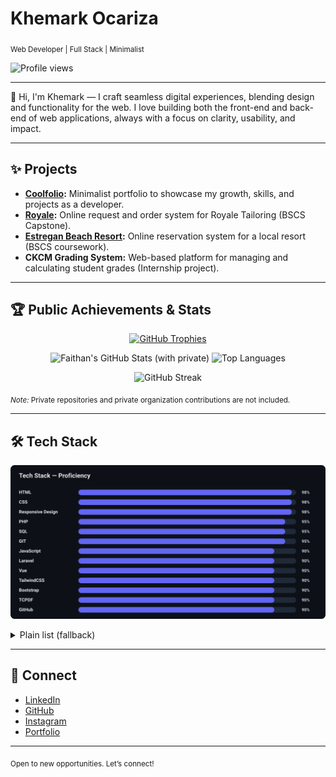 
# Khemark Ocariza

<sub>Web Developer | Full Stack | Minimalist</sub>

<p><img src="https://komarev.com/ghpvc/?username=Faithan&style=flat&color=6366f1" alt="Profile views" /></p>

---

👋 Hi, I'm Khemark — I craft seamless digital experiences, blending design and functionality for the web. I love building both the front-end and back-end of web applications, always with a focus on clarity, usability, and impact.


---

## ✨ Projects

- **[Coolfolio](https://faithan.github.io/Coolfolio/):** Minimalist portfolio to showcase my growth, skills, and projects as a developer.
- **[Royale](https://faithan.github.io/Coolfolio/):** Online request and order system for Royale Tailoring (BSCS Capstone).
- **[Estregan Beach Resort](https://faithan.github.io/Coolfolio/):** Online reservation system for a local resort (BSCS coursework).
- **CKCM Grading System:** Web-based platform for managing and calculating student grades (Internship project).

---

## 🏆 Public Achievements & Stats

<p align="center">
  <!-- GitHub Profile Trophy -->
  <a href="https://github.com/ryo-ma/github-profile-trophy" title="GitHub Profile Trophies">
    <img src="https://github-profile-trophy.vercel.app/?username=Faithan&theme=onedark&no-frame=true&row=1&column=6" alt="GitHub Trophies" />
  </a>
</p>

<p align="center">
	<!-- Overall Stats -->
	<img height="160" src="https://github-readme-stats.vercel.app/api?username=Faithan&show_icons=true&count_private=true&include_all_commits=true&theme=tokyonight&hide_border=true" alt="Faithan's GitHub Stats (with private)" />
	<!-- Most Used Languages -->
	<img height="160" src="https://github-readme-stats.vercel.app/api/top-langs/?username=Faithan&layout=compact&theme=tokyonight&hide_border=true" alt="Top Languages" />
</p>

<p align="center">
	<!-- Streak Stats -->
	<img height="190" src="https://streak-stats.demolab.com?user=Faithan&theme=tokyonight&hide_border=true" alt="GitHub Streak" />
</p>

<sub><em>Note:</em> Private repositories and private organization contributions are not included.</sub>

---

## 🛠️ Tech Stack

<p align="center">
    <img src="./assets/tech-stack-bars.svg" alt="Tech Stack — Proficiency" width="900" />
</p>

<details>
	<summary>Plain list (fallback)</summary>

	`HTML` `CSS` `TailwindCSS` `Bootstrap` `Vue` `JavaScript` `PHP` `Laravel` `SQL` `GIT` `GitHub` `Responsive Design` `TCPDF`

</details>

---

## 🔗 Connect

- [LinkedIn](https://www.linkedin.com/in/khemark-ocariza-509b71215/)
- [GitHub](https://github.com/Faithan)
- [Instagram](https://www.instagram.com/m0n0s_/)
- [Portfolio](https://faithan.github.io/Coolfolio/)

---

<sub>Open to new opportunities. Let’s connect!</sub>
